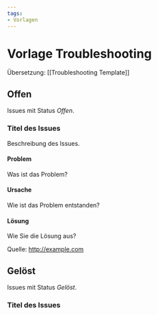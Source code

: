 ```yaml
---
tags:
- Vorlagen
---
```


# Vorlage Troubleshooting
Übersetzung: [[Troubleshooting Template]]

## Offen

Issues mit Status *Offen*.

### Titel des Issues

Beschreibung des Issues.

#### Problem

Was ist das Problem?

#### Ursache

Wie ist das Problem entstanden?

#### Lösung

Wie Sie die Lösung aus?

Quelle: <http://example.com>

## Gelöst

Issues mit Status *Gelöst*.

### Titel des Issues